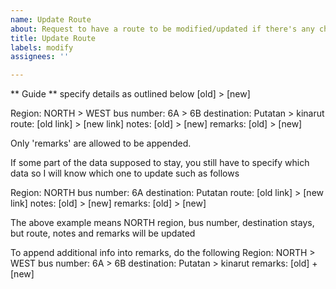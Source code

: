 ```yaml
---
name: Update Route
about: Request to have a route to be modified/updated if there's any changes
title: Update Route
labels: modify
assignees: ''

---
```


** Guide **
specify details as outlined below
[old] > [new]

Region: NORTH > WEST
bus number: 6A > 6B
destination: Putatan > kinarut
route: [old link] > [new link]
notes: [old] > [new]
remarks: [old] > [new]

Only 'remarks' are allowed to be appended. 

If some part of the data supposed to stay, you still have to specify which data so I will know which one to update such as follows

Region: NORTH 
bus number: 6A
destination: Putatan
route: [old link] > [new link]
notes: [old] > [new]
remarks: [old] > [new]

The above example means NORTH region, bus number, destination stays, but route, notes and remarks will be updated

To append additional info into remarks, do the following
Region: NORTH > WEST
bus number: 6A > 6B
destination: Putatan > kinarut
remarks: [old] + [new]
